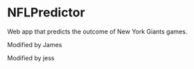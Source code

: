 # NFLPredictor
Web app that predicts the outcome of New York Giants games.

Modified by James

Modified by jess
